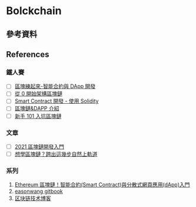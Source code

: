 # Bolckchain

## 參考資料
## References

### 鐵人賽

- [ ] [區塊練起來-智能合約與 DApp 開發](https://ithelp.ithome.com.tw/users/20119338/ironman/2150)
- [ ] [從 0 開始架構區塊鏈](https://ithelp.ithome.com.tw/users/20119982/ironman/2255?sc=iThelpFB&fbclid=IwAR3UOREtehCRwnRkRl_WrGNphS6uyz_gYpkstk-T909FNBORwkBeI80HNZU)
- [ ] [Smart Contract 開發 - 使用 Solidity](https://ithelp.ithome.com.tw/users/20092025/ironman/1759)
- [ ] [區塊鏈&DAPP 介紹](https://ithelp.ithome.com.tw/users/20092379/ironman/4296)
- [ ] [新手 101 入坑區塊鏈](https://ithelp.ithome.com.tw/users/20127608/ironman/3292)

### 文章

- [ ] [2021 區塊鏈開發入門](https://medium.com/taipei-ethereum-meetup/2021-%E5%8D%80%E5%A1%8A%E9%8F%88%E9%96%8B%E7%99%BC%E5%85%A5%E9%96%80-e3a956ca8c97)
- [ ] [想學區塊鏈？跨出這幾步自然上軌道](https://guenterchao.medium.com/%E5%8D%80%E5%A1%8A%E9%8F%88%E7%A8%8B%E8%A8%AD%E5%AD%B8%E7%BF%92%E5%9C%B0%E5%9C%96%E8%88%87%E8%B3%87%E6%BA%90-a4a63d56365c)

### 系列
1. [Ethereum 區塊鏈！智能合約(Smart Contract)與分散式網頁應用(dApp)入門](https://gasolin.gitbooks.io/learn-ethereum-dapp/content/)
2. [easonwang gitbook](https://easonwang.gitbook.io/blockchain/)
3. [区块链技术博客](https://me.tryblockchain.org/index.html)

